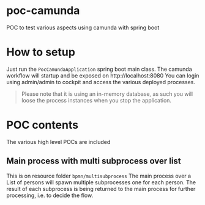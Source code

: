 # poc-camunda
POC to test various aspects using camunda with spring boot


# How to setup
Just run the `PocCamundaApplication` spring boot main class.
The camunda workflow will startup and be exposed on http://localhost:8080
You can login using admin/admin to cockpit and access the various deployed processes.

> Please note that it is using an in-memory database, as such you will loose the process instances when you stop the application.

# POC contents
The various high level POCs are included

## Main process with multi subprocess over list
This is on resource folder `bpmn/multisubprocess`
The main process over a List of persons will spawn multiple subprocesses one for each person.
The result of each subprocess is being returned to the main process for further processing, i.e. to decide the flow.

